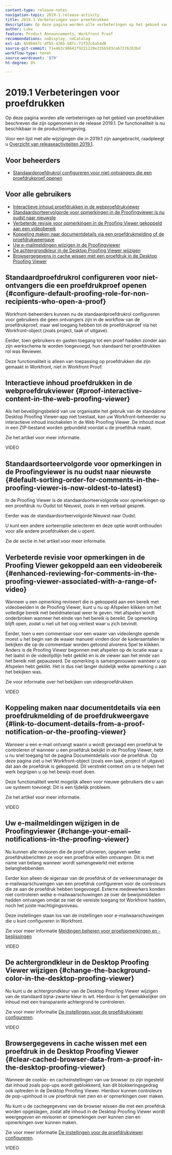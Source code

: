 ```yaml
---
content-type: release-notes
navigation-topic: 2019-1-release-activity
title: 2019.1 Verbeteringen voor proefdrukken
description: Op deze pagina worden alle verbeteringen op het gebied van proefdrukken beschreven die zijn opgenomen in de release 2019.1. De functionaliteit is nu beschikbaar in de productieomgeving.
author: Luke
feature: Product Announcements, Workfront Proof
recommendations: noDisplay, noCatalog
exl-id: 6b9b847c-dfb5-4285-b8fc-72f33c6a54d0
source-git-commit: f1e463c90641f9221228e335b583cab72762b3bd
workflow-type: tm+mt
source-wordcount: '879'
ht-degree: 0%

---
```


# 2019.1 Verbeteringen voor proefdrukken

Op deze pagina worden alle verbeteringen op het gebied van proefdrukken beschreven die zijn opgenomen in de release 2019.1. De functionaliteit is nu beschikbaar in de productieomgeving.

Voor een lijst met alle wijzigingen die in 2019.1 zijn aangebracht, raadpleegt u [Overzicht van releaseactiviteiten 2019.1](../../../../product-announcements/product-releases/quarterly-release-archive/2019.1-release-activity/2019-1-release-activity-overview.md).

## Voor beheerders

* [Standaardproefdrukrol configureren voor niet-ontvangers die een proefdrukproef openen](#configure-default-proofing-role-for-non-recipients-who-open-a-proof)

## Voor alle gebruikers

* [Interactieve inhoud proefdrukken in de webproefdrukviewer](#proof-interactive-content-in-the-web-proofing-viewer)
* [Standaardsorteervolgorde voor opmerkingen in de Proofingviewer is nu oudst naar nieuwste](#default-sorting-order-for-comments-in-the-proofing-viewer-is-now-oldest-to-latest)
* [Verbeterde revisie voor opmerkingen in de Proofing Viewer gekoppeld aan een videobereik](#enhanced-reviewing-for-comments-in-the-proofing-viewer-associated-with-a-range-of-video)
* [Koppeling maken naar documentdetails via een proefdrukmelding of de proefdrukweergave](#link-to-document-details-from-a-proof-notification-or-the-proofing-viewer)
* [Uw e-mailmeldingen wijzigen in de Proofingviewer](#change-your-email-notifications-in-the-proofing-viewer)
* [De achtergrondkleur in de Desktop Proofing Viewer wijzigen](#change-the-background-color-in-the-desktop-proofing-viewer)
* [Browsergegevens in cache wissen met een proefdruk in de Desktop Proofing Viewer](#clear-cached-browser-data-from-a-proof-in-the-desktop-proofing-viewer)

## Standaardproefdrukrol configureren voor niet-ontvangers die een proefdrukproef openen {#configure-default-proofing-role-for-non-recipients-who-open-a-proof}

Workfront-beheerders kunnen nu de standaardproefdrukrol configureren voor gebruikers die geen ontvangers zijn in de workflow van de proefdrukproef, maar wel toegang hebben tot de proefdrukproef via het Workfront-object (zoals project, taak of uitgave).

Eerder, toen gebruikers en gasten toegang tot een proef hadden zonder aan zijn werkschema te worden toegevoegd, hun standaard het proefdrukken rol was Reviewer.

Deze functionaliteit is alleen van toepassing op proefdrukken die zijn gemaakt in Workfront, niet in Workfront Proof.

## Interactieve inhoud proefdrukken in de webproefdrukviewer {#proof-interactive-content-in-the-web-proofing-viewer}

Als het beveiligingsbeleid van uw organisatie het gebruik van de standalone Desktop Proofing Viewer-app niet toestaat, kan uw Workfront-beheerder nu interactieve inhoud inschakelen in de Web Proofing Viewer. De inhoud moet in een ZIP-bestand worden gebundeld voordat u de proefdruk maakt.

Zie het artikel voor meer informatie.

VIDEO

## Standaardsorteervolgorde voor opmerkingen in de Proofingviewer is nu oudst naar nieuwste  {#default-sorting-order-for-comments-in-the-proofing-viewer-is-now-oldest-to-latest}

In de Proofing Viewer is de standaardsorteervolgorde voor opmerkingen op een proefdruk nu Oudst tot Nieuwst, zoals in een verbaal gesprek.

Eerder was de standaardsorteervolgorde Nieuwst naar Oudst.

U kunt een andere sorteeroptie selecteren en deze optie wordt onthouden voor alle andere proefdrukken die u opent.

Zie de sectie in het artikel voor meer informatie.

## Verbeterde revisie voor opmerkingen in de Proofing Viewer gekoppeld aan een videobereik {#enhanced-reviewing-for-comments-in-the-proofing-viewer-associated-with-a-range-of-video}

Wanneer u een opmerking reviseert die is gekoppeld aan een bereik met videobeelden in de Proofing Viewer, kunt u nu op Afspelen klikken om het volledige bereik met beeldmateriaal weer te geven. Het afspelen wordt onderbroken wanneer het einde van het bereik is bereikt. De opmerking blijft open, zodat u niet uit het oog verliest waar u zich bevindt.

Eerder, toen u een commentaar voor een waaier van videolengte opende moest u het begin van de waaier manueel vinden door de kaderaantallen te bekijken die op de commentaar worden getoond alvorens Spel te klikken. Anders is de Proofing Viewer begonnen met afspelen op de locatie waar u het laatst in de videotijdlijn hebt geklikt en is de viewer aan het einde van het bereik niet gepauzeerd. De opmerking is samengevouwen wanneer u op Afspelen hebt geklikt. Het is dus niet langer duidelijk welke opmerking u aan het bekijken was.

Zie voor informatie over het bekijken van videoproefdrukken.

VIDEO

## Koppeling maken naar documentdetails via een proefdrukmelding of de proefdrukweergave {#link-to-document-details-from-a-proof-notification-or-the-proofing-viewer}

Wanneer u een e-mail ontvangt waarin u wordt gevraagd een proefdruk te controleren of wanneer u een proefdruk bekijkt in de Proofing Viewer, hebt u nu snel toegang tot de pagina Documentdetails voor de proefdruk. Op deze pagina ziet u het Workfront-object (zoals een taak, project of uitgave) dat aan de proefdruk is gekoppeld. Dit verstrekt context om u te helpen het werk begrijpen u op het bewijs moet doen.

Deze functionaliteit werkt mogelijk alleen voor nieuwe gebruikers die u aan uw systeem toevoegt. Dit is een tijdelijk probleem.

Zie het artikel voor meer informatie.

VIDEO

## Uw e-mailmeldingen wijzigen in de Proofingviewer {#change-your-email-notifications-in-the-proofing-viewer}

Nu kunnen alle revisoren die de proef uitvoeren, opgeven welke proefdrukberichten ze voor een proefdruk willen ontvangen. Dit is met name van belang wanneer wordt samengewerkt met externe belanghebbenden.

Eerder kon alleen de eigenaar van de proefdruk of de verkeersmanager de e-mailwaarschuwingen van een proefdruk configureren voor de controleurs die ze aan de proefdruk hebben toegevoegd. Externe medewerkers konden niet controleren welke e-mailwaarschuwingen ze over de bewijsmiddelen hadden ontvangen omdat ze niet de vereiste toegang tot Workfront hadden, noch het juiste machtigingsniveau.

Deze instellingen staan los van de instellingen voor e-mailwaarschuwingen die u kunt configureren in Workfront.

Zie voor meer informatie [Meldingen beheren voor proefopmerkingen en -beslissingen](../../../../review-and-approve-work/proofing/reviewing-proofs-within-workfront/manage-notifications-for-proof-comments.md)

VIDEO

## De achtergrondkleur in de Desktop Proofing Viewer wijzigen {#change-the-background-color-in-the-desktop-proofing-viewer}

Nu kunt u de achtergrondkleur van de Desktop Proofing Viewer wijzigen van de standaard bijna-zwarte kleur in wit. Hierdoor is het gemakkelijker om inhoud met een transparante achtergrond te controleren.

Zie voor meer informatie [De instellingen voor de proefdrukviewer configureren](../../../../review-and-approve-work/proofing/reviewing-proofs-within-workfront/configure-proofing-viewer-settings.md).

VIDEO

## Browsergegevens in cache wissen met een proefdruk in de Desktop Proofing Viewer {#clear-cached-browser-data-from-a-proof-in-the-desktop-proofing-viewer}

Wanneer de cookie- en cacheinstellingen van uw browser zo zijn ingesteld dat inhoud zoals pop-ups wordt geblokkeerd, kan dit blokkeringsgedrag ook optreden in de Desktop Proofing Viewer. Hierdoor kunnen controleurs de pop-upinhoud in uw proefdruk niet zien en er opmerkingen over maken.

Nu kunt u de cachegegevens van de browser wissen die met een proefdruk worden opgeslagen, zodat alle inhoud in de Desktop Proofing Viewer wordt weergegeven en revisoren er opmerkingen over kunnen zien en opmerkingen over kunnen maken.

Zie voor meer informatie [De instellingen voor de proefdrukviewer configureren](../../../../review-and-approve-work/proofing/reviewing-proofs-within-workfront/configure-proofing-viewer-settings.md).

VIDEO
